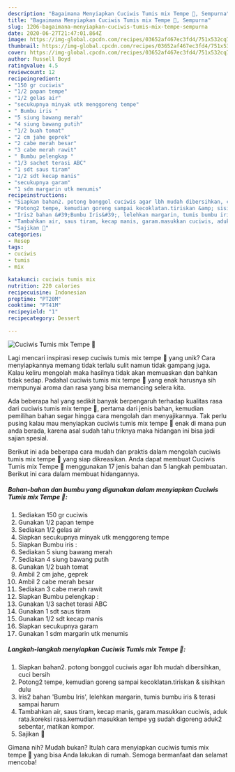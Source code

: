 ```yaml
---
description: "Bagaimana Menyiapkan Cuciwis Tumis mix Tempe 🍃, Sempurna"
title: "Bagaimana Menyiapkan Cuciwis Tumis mix Tempe 🍃, Sempurna"
slug: 1206-bagaimana-menyiapkan-cuciwis-tumis-mix-tempe-sempurna
date: 2020-06-27T21:47:01.864Z
image: https://img-global.cpcdn.com/recipes/03652af467ec3fd4/751x532cq70/cuciwis-tumis-mix-tempe-🍃-foto-resep-utama.jpg
thumbnail: https://img-global.cpcdn.com/recipes/03652af467ec3fd4/751x532cq70/cuciwis-tumis-mix-tempe-🍃-foto-resep-utama.jpg
cover: https://img-global.cpcdn.com/recipes/03652af467ec3fd4/751x532cq70/cuciwis-tumis-mix-tempe-🍃-foto-resep-utama.jpg
author: Russell Boyd
ratingvalue: 4.5
reviewcount: 12
recipeingredient:
- "150 gr cuciwis"
- "1/2 papan tempe"
- "1/2 gelas air"
- "secukupnya minyak utk menggoreng tempe"
- " Bumbu iris "
- "5 siung bawang merah"
- "4 siung bawang putih"
- "1/2 buah tomat"
- "2 cm jahe geprek"
- "2 cabe merah besar"
- "3 cabe merah rawit"
- " Bumbu pelengkap "
- "1/3 sachet terasi ABC"
- "1 sdt saus tiram"
- "1/2 sdt kecap manis"
- "secukupnya garam"
- "1 sdm margarin utk menumis"
recipeinstructions:
- "Siapkan bahan2. potong bonggol cuciwis agar lbh mudah dibersihkan, cuci bersih"
- "Potong2 tempe, kemudian goreng sampai kecoklatan.tiriskan &amp; sisihkan dulu"
- "Iris2 bahan &#39;Bumbu Iris&#39;, lelehkan margarin, tumis bumbu iris &amp; terasi sampai harum"
- "Tambahkan air, saus tiram, kecap manis, garam.masukkan cuciwis, aduk rata.koreksi rasa.kemudian masukkan tempe yg sudah digoreng aduk2 sebentar, matikan kompor."
- "Sajikan 🤗"
categories:
- Resep
tags:
- cuciwis
- tumis
- mix

katakunci: cuciwis tumis mix 
nutrition: 220 calories
recipecuisine: Indonesian
preptime: "PT20M"
cooktime: "PT41M"
recipeyield: "1"
recipecategory: Dessert

---
```



![Cuciwis Tumis mix Tempe 🍃](https://img-global.cpcdn.com/recipes/03652af467ec3fd4/751x532cq70/cuciwis-tumis-mix-tempe-🍃-foto-resep-utama.jpg)

Lagi mencari inspirasi resep cuciwis tumis mix tempe 🍃 yang unik? Cara menyiapkannya memang tidak terlalu sulit namun tidak gampang juga. Kalau keliru mengolah maka hasilnya tidak akan memuaskan dan bahkan tidak sedap. Padahal cuciwis tumis mix tempe 🍃 yang enak harusnya sih mempunyai aroma dan rasa yang bisa memancing selera kita.



Ada beberapa hal yang sedikit banyak berpengaruh terhadap kualitas rasa dari cuciwis tumis mix tempe 🍃, pertama dari jenis bahan, kemudian pemilihan bahan segar hingga cara mengolah dan menyajikannya. Tak perlu pusing kalau mau menyiapkan cuciwis tumis mix tempe 🍃 enak di mana pun anda berada, karena asal sudah tahu triknya maka hidangan ini bisa jadi sajian spesial.


Berikut ini ada beberapa cara mudah dan praktis dalam mengolah cuciwis tumis mix tempe 🍃 yang siap dikreasikan. Anda dapat membuat Cuciwis Tumis mix Tempe 🍃 menggunakan 17 jenis bahan dan 5 langkah pembuatan. Berikut ini cara dalam membuat hidangannya.

<!--inarticleads1-->

##### Bahan-bahan dan bumbu yang digunakan dalam menyiapkan Cuciwis Tumis mix Tempe 🍃:

1. Sediakan 150 gr cuciwis
1. Gunakan 1/2 papan tempe
1. Sediakan 1/2 gelas air
1. Siapkan secukupnya minyak utk menggoreng tempe
1. Siapkan  Bumbu iris :
1. Sediakan 5 siung bawang merah
1. Sediakan 4 siung bawang putih
1. Gunakan 1/2 buah tomat
1. Ambil 2 cm jahe, geprek
1. Ambil 2 cabe merah besar
1. Sediakan 3 cabe merah rawit
1. Siapkan  Bumbu pelengkap :
1. Gunakan 1/3 sachet terasi ABC
1. Gunakan 1 sdt saus tiram
1. Gunakan 1/2 sdt kecap manis
1. Siapkan secukupnya garam
1. Gunakan 1 sdm margarin utk menumis




<!--inarticleads2-->

##### Langkah-langkah menyiapkan Cuciwis Tumis mix Tempe 🍃:

1. Siapkan bahan2. potong bonggol cuciwis agar lbh mudah dibersihkan, cuci bersih
1. Potong2 tempe, kemudian goreng sampai kecoklatan.tiriskan &amp; sisihkan dulu
1. Iris2 bahan &#39;Bumbu Iris&#39;, lelehkan margarin, tumis bumbu iris &amp; terasi sampai harum
1. Tambahkan air, saus tiram, kecap manis, garam.masukkan cuciwis, aduk rata.koreksi rasa.kemudian masukkan tempe yg sudah digoreng aduk2 sebentar, matikan kompor.
1. Sajikan 🤗




Gimana nih? Mudah bukan? Itulah cara menyiapkan cuciwis tumis mix tempe 🍃 yang bisa Anda lakukan di rumah. Semoga bermanfaat dan selamat mencoba!

